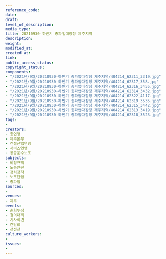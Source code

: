 ```yaml
---
reference_code: 
date: 
draft: 
level_of_description: 
media_type: 
title: 20210930-하반기 총파업대장정 제주지역
description: 
weight: 
modified_at: 
created_at: 
link: 
public_access_status: 
copyright_status: 
components:
- "/2021년/9월/20210930-하반기 총파업대장정 제주지역/404214_62311_3319.jpg"
- "/2021년/9월/20210930-하반기 총파업대장정 제주지역/404214_62317_358.jpg"
- "/2021년/9월/20210930-하반기 총파업대장정 제주지역/404214_62316_3455.jpg"
- "/2021년/9월/20210930-하반기 총파업대장정 제주지역/404214_62314_3432.jpg"
- "/2021년/9월/20210930-하반기 총파업대장정 제주지역/404214_62322_4117.jpg"
- "/2021년/9월/20210930-하반기 총파업대장정 제주지역/404214_62319_3535.jpg"
- "/2021년/9월/20210930-하반기 총파업대장정 제주지역/404214_62315_3442.jpg"
- "/2021년/9월/20210930-하반기 총파업대장정 제주지역/404214_62313_3419.jpg"
- "/2021년/9월/20210930-하반기 총파업대장정 제주지역/404214_62318_3523.jpg"
tags:
- 
creators:
- 총연맹
- 제주본부
- 건설산업연맹
- 서비스연맹
- 공공운수노조
subjects:
- 비정규직
- 노동안전
- 정치정책
- 노조탄압
- 총파업
sources:
- 
venues:
- 제주
events:
- 순회투쟁
- 결의대회
- 기자회견
- 간담회
- 선전전
culture_workers:
- 
issues:
- 
---
```

